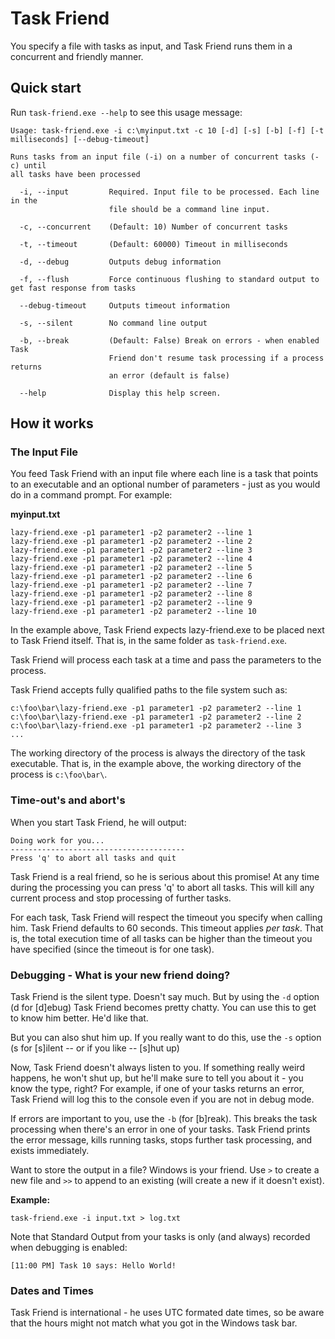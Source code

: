 ﻿# Task Friend
You specify a file with tasks as input, and Task Friend runs them in a concurrent and friendly manner.

## Quick start

Run `task-friend.exe --help` to see this usage message:

    Usage: task-friend.exe -i c:\myinput.txt -c 10 [-d] [-s] [-b] [-f] [-t milliseconds] [--debug-timeout]
	
    Runs tasks from an input file (-i) on a number of concurrent tasks (-c) until
    all tasks have been processed
    
      -i, --input         Required. Input file to be processed. Each line in the
                          file should be a command line input.
    
      -c, --concurrent    (Default: 10) Number of concurrent tasks
    
      -t, --timeout       (Default: 60000) Timeout in milliseconds
    
      -d, --debug         Outputs debug information
      
      -f, --flush         Force continuous flushing to standard output to get fast response from tasks
    
      --debug-timeout     Outputs timeout information
    
      -s, --silent        No command line output
    
      -b, --break         (Default: False) Break on errors - when enabled Task
                          Friend don't resume task processing if a process returns
                          an error (default is false)
    
      --help              Display this help screen.

## How it works
### The Input File
You feed Task Friend with an input file where each line is a task that points to an executable and an optional number of parameters - just as you would do in a command prompt. For example:

**myinput.txt**

    lazy-friend.exe -p1 parameter1 -p2 parameter2 --line 1
    lazy-friend.exe -p1 parameter1 -p2 parameter2 --line 2
    lazy-friend.exe -p1 parameter1 -p2 parameter2 --line 3
    lazy-friend.exe -p1 parameter1 -p2 parameter2 --line 4
    lazy-friend.exe -p1 parameter1 -p2 parameter2 --line 5
    lazy-friend.exe -p1 parameter1 -p2 parameter2 --line 6
    lazy-friend.exe -p1 parameter1 -p2 parameter2 --line 7
    lazy-friend.exe -p1 parameter1 -p2 parameter2 --line 8
    lazy-friend.exe -p1 parameter1 -p2 parameter2 --line 9
    lazy-friend.exe -p1 parameter1 -p2 parameter2 --line 10

In the example above, Task Friend expects lazy-friend.exe to be placed next to Task Friend itself. That is, in the same folder as `task-friend.exe`.

Task Friend will process each task at a time and pass the parameters to the process.

Task Friend accepts fully qualified paths to the file system such as:

    c:\foo\bar\lazy-friend.exe -p1 parameter1 -p2 parameter2 --line 1
    c:\foo\bar\lazy-friend.exe -p1 parameter1 -p2 parameter2 --line 2
    c:\foo\bar\lazy-friend.exe -p1 parameter1 -p2 parameter2 --line 3
    ...

The working directory of the process is always the directory of the task executable. That is, in the example above, the working directory of the process is `c:\foo\bar\`.

### Time-out's and abort's
When you start Task Friend, he will output:

    Doing work for you...
    ---------------------------------------
    Press 'q' to abort all tasks and quit

Task Friend is a real friend, so he is serious about this promise! At any time during the processing you can press 'q' to abort all tasks. This will kill any current process and stop processing of further tasks.

For each task, Task Friend will respect the timeout you specify when calling him. Task Friend defaults to 60 seconds. This timeout applies *per task*. That is, the total execution time of all tasks can be higher than the timeout you have specified (since the timeout is for one task).

### Debugging - What is your new friend doing?
Task Friend is the silent type. Doesn't say much. But by using the `-d` option (d for [d]ebug) Task Friend becomes pretty chatty. You can use this to get to know him better. He'd like that.

But you can also shut him up. If you really want to do this, use the `-s` option (s for [s]ilent -- or if you like -- [s]hut up)

Now, Task Friend doesn't always listen to you. If something really weird happens, he won't shut up, but he'll make sure to tell you about it - you know the type, right? For example, if one of your tasks returns an error, Task Friend will log this to the console even if you are not in debug mode.

If errors are important to you, use the `-b` (for [b]reak). This breaks the task processing when there's an error in one of your tasks. Task Friend prints the error message, kills running tasks, stops further task processing, and exists immediately.

Want to store the output in a file? Windows is your friend. Use `>` to create a new file and `>>` to append to an existing (will create a new if it doesn't exist).

**Example:**

    task-friend.exe -i input.txt > log.txt

Note that Standard Output from your tasks is only (and always) recorded when debugging is enabled:

    [11:00 PM] Task 10 says: Hello World!

### Dates and Times
Task Friend is international - he uses UTC formated date times, so be aware that the hours might not match what you got in the Windows task bar.
